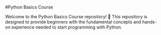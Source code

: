 #Python  Basics Course

Welcome to the Python Basics Course repository! 🎉
This repository is designed to provide beginners with the fundamental concepts and hands-on experience needed to start programming with Python.

